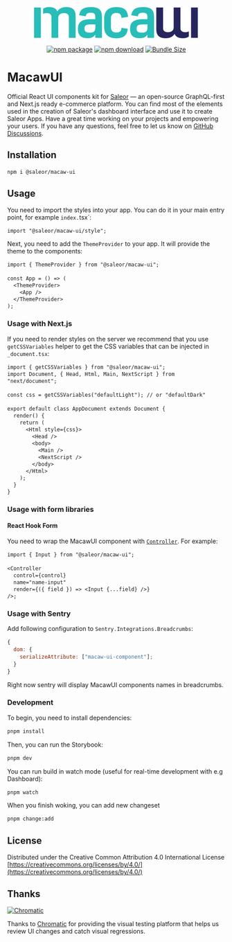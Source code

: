 <div align="center">
  <a href="https://macaw-ui-next.vercel.app/" rel="noopener" target="_blank"><img src="./logo.svg" alt="MacawUI logo"></a></p>

[![npm package](https://img.shields.io/npm/v/@saleor/macaw-ui.svg)](https://www.npmjs.com/package/@saleor/macaw-ui)
[![npm download](https://img.shields.io/npm/dm/@saleor/macaw-ui.svg)](https://www.npmjs.com/package/@saleor/macaw-ui)
[![Bundle Size](https://badgen.net/bundlephobia/minzip/@saleor/macaw-ui)](https://bundlephobia.com/package/@saleor/macaw-ui@latest)

</div>

# MacawUI

Official React UI components kit for [Saleor](https://saleor.io/) — an open-source GraphQL-first and Next.js ready e-commerce platform. You can find most of the elements used in the creation of Saleor's dashboard interface and use it to create Saleor Apps. Have a great time working on your projects and empowering your users. If you have any questions, feel free to let us know on [GitHub Discussions](https://github.com/mirumee/saleor/discussions).

## Installation

```sh
npm i @saleor/macaw-ui
```

## Usage

You need to import the styles into your app. You can do it in your main entry point, for example `index.`tsx`:

```tsx
import "@saleor/macaw-ui/style";
```

Next, you need to add the `ThemeProvider` to your app. It will provide the theme to the components:

```tsx
import { ThemeProvider } from "@saleor/macaw-ui";

const App = () => (
  <ThemeProvider>
    <App />
  </ThemeProvider>
);
```

### Usage with Next.js

If you need to render styles on the server we recommend that you use `getCSSVariables` helper to get the CSS variables that can be injected in `_document.tsx`:

```tsx
import { getCSSVariables } from "@saleor/macaw-ui";
import Document, { Head, Html, Main, NextScript } from "next/document";

const css = getCSSVariables("defaultLight"); // or "defaultDark"

export default class AppDocument extends Document {
  render() {
    return (
      <Html style={css}>
        <Head />
        <body>
          <Main />
          <NextScript />
        </body>
      </Html>
    );
  }
}
```

### Usage with form libraries

#### React Hook Form

You need to wrap the MacawUI component with [`Controller`](https://react-hook-form.com/api/usecontroller/controller/). For example:

```tsx
import { Input } from "@saleor/macaw-ui";

<Controller
  control={control}
  name="name-input"
  render={({ field }) => <Input {...field} />}
/>;
```

### Usage with Sentry

Add following configuration to `Sentry.Integrations.Breadcrumbs`:

```js
{
  dom: {
    serializeAttribute: ["macaw-ui-component"];
  }
}
```

Right now sentry will display MacawUI components names in breadcrumbs.

### Development

To begin, you need to install dependencies:

```sh
pnpm install
```

Then, you can run the Storybook:

```sh
pnpm dev
```

You can run build in watch mode (useful for real-time development with e.g Dashboard):

```sh
pnpm watch
```

When you finish woking, you can add new changeset

```sh
pnpm change:add
```

## License

Distributed under the Creative Common Attribution 4.0 International License
[https://creativecommons.org/licenses/by/4.0/](https://creativecommons.org/licenses/by/4.0/)

## Thanks

<a href="https://www.chromatic.com/"><img src="https://user-images.githubusercontent.com/321738/84662277-e3db4f80-af1b-11ea-88f5-91d67a5e59f6.png" width="153" height="30" alt="Chromatic" /></a>

Thanks to [Chromatic](https://www.chromatic.com/) for providing the visual testing platform that helps us review UI changes and catch visual regressions.
